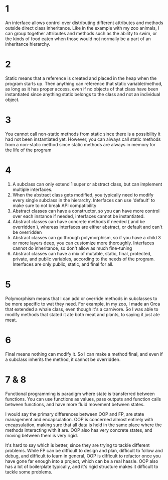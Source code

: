 # 1
An interface allows control over distributing different attributes and methods
outside direct class inheritance. Like in the example with my zoo animals,
I can group together attributes and methods such as the ability to swim, or the kinds of
food eaten when those would not normally be a part of an inheritance hierarchy.

# 2
Static means that a reference is created and placed in the heap when the program starts up.
Then anything can reference that static variable/method, as long as it has proper access, even
if no objects of that class have been instantiated since anything static belongs to the class and
not an individual object.

# 3
You cannot call non-static methods from static since there is a possibility it had not been
instantiated yet. However, you can always call static methods from a non-static method since
static methods are always in memory for the life of the program

# 4
1. A subclass can only extend 1 super or abstract class, but can implement multiple interfaces.
2. When the abstract class gets modified, you typically need to modify every single subclass in the hierarchy. Interfaces can use 'default' to make sure to not break API compatibility 
3. Abstract classes can have a constructor, so you can have more control over each instance if needed, interfaces cannot be instantiated.
4. Abstract classes can have concrete methods if needed ( and be overridden ), whereas interfaces are either abstract, or default and can't be overridden
5. Abstract classes can go through polymorphism, so if you have a child 3 or more layers deep, you can customize more thoroughly. Interfaces cannot do inheritance, so don't allow as much fine-tuning
6. Abstract classes can have a mix of mutable, static, final, protected, private, and public variables, according to the needs of the program. Interfaces are only public, static, and final for all.

# 5
Polymorphism means that I can add or override methods in subclasses to be more specific to wat they need.
For example, in my zoo, I made an Orca that extended a whale class, even though it's a carnivore. So I was able
to modify methods that stated it ate both meat and plants, to saying it just ate meat.

# 6
Final means nothing can modify it. So I can make a method final, and even if a subclass inherits the method,
it cannot be overridden.

# 7 & 8
Functional programming is paradigm where state is transferred between functions. You can use functions as values,
pass outputs and function calls between functions, and have more fluid movement between states.

I would say the primary differences between OOP and FP, are state management and encapsulation.
OOP is concerned almost entirely with encapsulation, making sure that all data is held in the same
place where the methods interacting with it are. OOP also has very concrete states, and moving between
them is very rigid.

It's hard to say which is better, since they are trying to tackle different problems. While FP can be difficult
to design and plan, difficult to follow and debug, and difficult to learn in general, OOP is difficult to refactor
once you have gone far enough into a project, which can be a real hassle. OOP also has a lot of boilerplate typically,
and it's rigid structure makes it difficult to tackle some problems.
